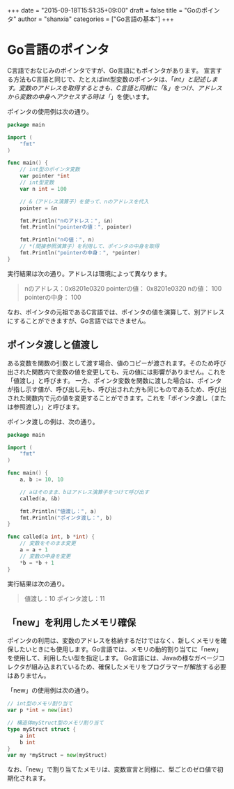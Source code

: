+++
date = "2015-09-18T15:51:35+09:00"
draft = false
title = "Goのポインタ"
author = "shanxia"
categories = ["Go言語の基本"]
+++

# Go言語のポインタ
C言語でおなじみのポインタですが、Go言語にもポインタがあります。
宣言する方法もC言語と同じで、たとえばint型変数のポインタは、「*int」と記述します。変数のアドレスを取得するときも、C言語と同様に「&」をつけ、アドレスから変数の中身へアクセスする時は「*」を使います。

ポインタの使用例は次の通り。

```go
package main

import (
	"fmt"
)

func main() {
	// int型のポインタ変数
	var pointer *int
	// int型変数
	var n int = 100

	// &（アドレス演算子）を使って、nのアドレスを代入
	pointer = &n

	fmt.Println("nのアドレス：", &n)
	fmt.Println("pointerの値：", pointer)

	fmt.Println("nの値：", n)
	// *(間接参照演算子）を利用して、ポインタの中身を取得
	fmt.Println("pointerの中身：", *pointer)
}
```
実行結果は次の通り。アドレスは環境によって異なります。

> nのアドレス：0x8201e0320
pointerの値： 0x8201e0320
nの値： 100
pointerの中身： 100

なお、ポインタの元祖であるC言語では、ポインタの値を演算して、別アドレスにすることができますが、Go言語ではできません。

## ポインタ渡しと値渡し
ある変数を関数の引数として渡す場合、値のコピーが渡されます。そのため呼び出された関数内で変数の値を変更しても、元の値には影響がありません。これを「値渡し」と呼びます。
一方、ポインタ変数を関数に渡した場合は、ポインタが指し示す値が、呼び出し元も、呼び出された方も同じものであるため、呼び出された関数内で元の値を変更することができます。これを「ポインタ渡し（または参照渡し）」と呼びます。

ポインタ渡しの例は、次の通り。

```go
package main

import (
	"fmt"
)

func main() {
	a, b := 10, 10

	// aはそのまま、bはアドレス演算子をつけて呼び出す
	called(a, &b)

	fmt.Println("値渡し：", a)
	fmt.Println("ポインタ渡し：", b)
}

func called(a int, b *int) {
	// 変数をそのまま変更
	a = a + 1
	// 変数の中身を変更
	*b = *b + 1
}
```
実行結果は次の通り。

>値渡し：10
ポインタ渡し：11

## 「new」を利用したメモリ確保
ポインタの利用は、変数のアドレスを格納するだけではなく、新しくメモリを確保したいときにも使用します。Go言語では、メモリの動的割り当てに「new」を使用して、利用したい型を指定します。
Go言語には、Javaの様なガベージコレクタが組み込まれているため、確保したメモリをプログラマーが解放する必要はありません。

「new」の使用例は次の通り。

```go
// int型のメモリ割り当て
var p *int = new(int)

// 構造体myStruct型のメモリ割り当て
type myStruct struct {
	a int
	b int
}
var my *myStruct = new(myStruct)

```
なお、「new」で割り当てたメモリは、変数宣言と同様に、型ごとのゼロ値で初期化されます。
